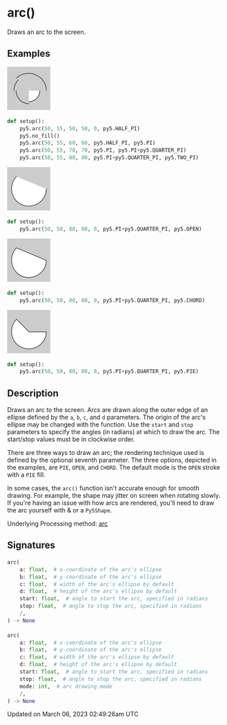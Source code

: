 # arc()

Draws an arc to the screen.

## Examples

<div class="example-table">

<div class="example-row"><div class="example-cell-image">

![example picture for arc()](/images/reference/Sketch_arc_0.png)

</div><div class="example-cell-code">

```python
def setup():
    py5.arc(50, 55, 50, 50, 0, py5.HALF_PI)
    py5.no_fill()
    py5.arc(50, 55, 60, 60, py5.HALF_PI, py5.PI)
    py5.arc(50, 55, 70, 70, py5.PI, py5.PI+py5.QUARTER_PI)
    py5.arc(50, 55, 80, 80, py5.PI+py5.QUARTER_PI, py5.TWO_PI)
```

</div></div>

<div class="example-row"><div class="example-cell-image">

![example picture for arc()](/images/reference/Sketch_arc_1.png)

</div><div class="example-cell-code">

```python
def setup():
    py5.arc(50, 50, 80, 80, 0, py5.PI+py5.QUARTER_PI, py5.OPEN)
```

</div></div>

<div class="example-row"><div class="example-cell-image">

![example picture for arc()](/images/reference/Sketch_arc_2.png)

</div><div class="example-cell-code">

```python
def setup():
    py5.arc(50, 50, 80, 80, 0, py5.PI+py5.QUARTER_PI, py5.CHORD)
```

</div></div>

<div class="example-row"><div class="example-cell-image">

![example picture for arc()](/images/reference/Sketch_arc_3.png)

</div><div class="example-cell-code">

```python
def setup():
    py5.arc(50, 50, 80, 80, 0, py5.PI+py5.QUARTER_PI, py5.PIE)
```

</div></div>

</div>

## Description

Draws an arc to the screen. Arcs are drawn along the outer edge of an ellipse defined by the `a`, `b`, `c`, and `d` parameters. The origin of the arc's ellipse may be changed with the [](sketch_ellipse_mode) function. Use the `start` and `stop` parameters to specify the angles (in radians) at which to draw the arc. The start/stop values must be in clockwise order.

There are three ways to draw an arc; the rendering technique used is defined by the optional seventh parameter. The three options, depicted in the examples, are `PIE`, `OPEN`, and `CHORD`. The default mode is the `OPEN` stroke with a `PIE` fill.

In some cases, the `arc()` function isn't accurate enough for smooth drawing. For example, the shape may jitter on screen when rotating slowly. If you're having an issue with how arcs are rendered, you'll need to draw the arc yourself with [](sketch_begin_shape) & [](sketch_end_shape) or a `Py5Shape`.

Underlying Processing method: [arc](https://processing.org/reference/arc_.html)

## Signatures

```python
arc(
    a: float,  # x-coordinate of the arc's ellipse
    b: float,  # y-coordinate of the arc's ellipse
    c: float,  # width of the arc's ellipse by default
    d: float,  # height of the arc's ellipse by default
    start: float,  # angle to start the arc, specified in radians
    stop: float,  # angle to stop the arc, specified in radians
    /,
) -> None

arc(
    a: float,  # x-coordinate of the arc's ellipse
    b: float,  # y-coordinate of the arc's ellipse
    c: float,  # width of the arc's ellipse by default
    d: float,  # height of the arc's ellipse by default
    start: float,  # angle to start the arc, specified in radians
    stop: float,  # angle to stop the arc, specified in radians
    mode: int,  # arc drawing mode
    /,
) -> None
```

Updated on March 06, 2023 02:49:26am UTC
